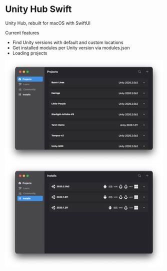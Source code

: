 # Unity Hub Swift
Unity Hub, rebuilt for macOS with SwiftUI

Current features
- Find Unity versions with default and custom locations
- Get installed modules per Unity version via modules.json
- Loading projects

![Projects view](images/Projects.png) 
![Installs view](images/Installs.png) 
